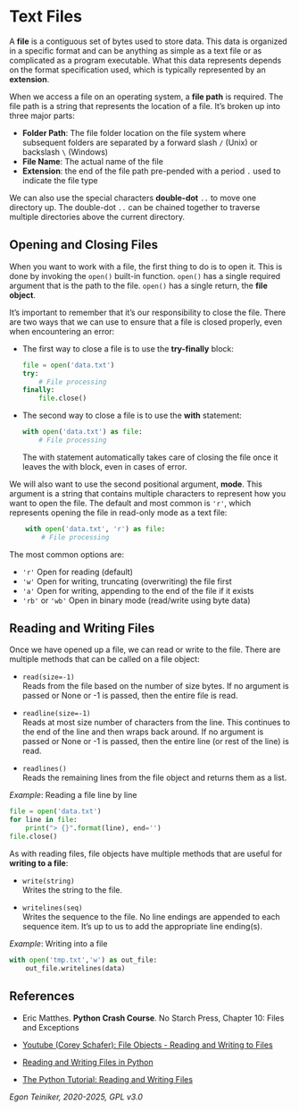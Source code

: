 # Text Files

A **file** is a contiguous set of bytes used to store data. 
This data is organized in a specific format and can be anything as simple as a text file or as complicated as 
a program executable.
What this data represents depends on the format specification used, which is typically represented by an **extension**.

When we access a file on an operating system, a **file path** is required. 
The file path is a string that represents the location of a file. 
It’s broken up into three major parts:
* **Folder Path**: The file folder location on the file system where subsequent folders are separated by a forward 
    slash `/` (Unix) or backslash `\` (Windows)
* **File Name**: The actual name of the file
* **Extension**: the end of the file path pre-pended with a period `.` used to indicate the file type

We can also use the special characters **double-dot** `..` to move one directory up. 
The double-dot `..` can be chained together to traverse multiple directories above the current directory.


## Opening and Closing Files

When you want to work with a file, the first thing to do is to open it. 
This is done by invoking the `open()` built-in function. 
`open()` has a single required argument that is the path to the file. 
`open()` has a single return, the **file object**.

It’s important to remember that it’s our responsibility to close the file.
There are two ways that we can use to ensure that a file is closed properly, even when encountering an error:
* The first way to close a file is to use the **try-finally** block:
    ```Python
    file = open('data.txt')
    try:
        # File processing 
    finally:
        file.close()
    ```

* The second way to close a file is to use the **with** statement:
    ```Python
    with open('data.txt') as file:
        # File processing 
    ```
    The with statement automatically takes care of closing the file once it leaves the 
    with block, even in cases of error.

We will also want to use the second positional argument, **mode**. 
This argument is a string that contains multiple characters to represent how you want to open the file. 
The default and most common is `'r'`, which represents opening the file in read-only mode as a text file:
```Python
    with open('data.txt', 'r') as file:
        # File processing 
```
The most common options are:
* `'r'`   Open for reading (default)
* `'w'`   Open for writing, truncating (overwriting) the file first
* `'a'`   Open for writing, appending to the end of the file if it exists
* `'rb'` or `'wb'` Open in binary mode (read/write using byte data)


## Reading and Writing Files

Once we have opened up a file, we can read or write to the file. 
There are multiple methods that can be called on a file object:
* `read(size=-1)`\
    Reads from the file based on the number of size bytes. 
    If no argument is passed or None or -1 is passed, then the entire file is read.

* `readline(size=-1)`\
    Reads at most size number of characters from the line. 
    This continues to the end of the line and then wraps back around. 
    If no argument is passed or None or -1 is passed, then the entire line (or rest of the line) is read.

* `readlines()`\
    Reads the remaining lines from the file object and returns them as a list.

_Example_: Reading a file line by line
```Python
file = open('data.txt')
for line in file:
    print("> {}".format(line), end='')
file.close()
```

As with reading files, file objects have multiple methods that are useful for **writing to a file**:
* `write(string)`\
    Writes the string to the file.

* `writelines(seq)`\
    Writes the sequence to the file. 
    No line endings are appended to each sequence item. 
    It’s up to us to add the appropriate line ending(s).

_Example_: Writing into a file 
```Python
with open('tmp.txt','w') as out_file:
    out_file.writelines(data)
```

## References

* Eric Matthes. **Python Crash Course**. No Starch Press,
    Chapter 10: Files and Exceptions
    
* [Youtube (Corey Schafer): File Objects - Reading and Writing to Files](https://youtu.be/Uh2ebFW8OYM)
* [Reading and Writing Files in Python](https://realpython.com/read-write-files-python/)
* [The Python Tutorial: Reading and Writing Files](https://docs.python.org/3/tutorial/inputoutput.html#reading-and-writing-files)

*Egon Teiniker, 2020-2025, GPL v3.0*
